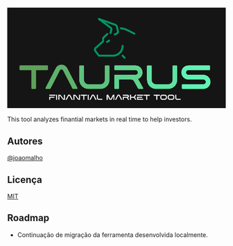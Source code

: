 
![Logo](https://github.com/joaomalho/Taurus/blob/main/images/logo.png?raw=true)


This tool analyzes finantial markets in real time to help investors.




## Autores

[@joaomalho](https://github.com/joaomalho)


## Licença

[MIT](https://choosealicense.com/licenses/mit/)


## Roadmap

- Continuação de migração da ferramenta desenvolvida localmente.

